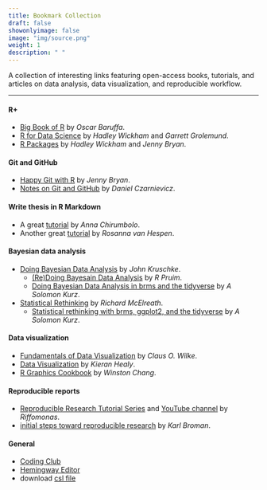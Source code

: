 ```yaml
---
title: Bookmark Collection
draft: false
showonlyimage: false
image: "img/source.png"
weight: 1
description: " "
---
```


A collection of interesting links featuring open-access books, tutorials, and articles on data analysis, data visualization, and reproducible workflow.


<hr>


#### R+
* [Big Book of R](https://www.bigbookofr.com/) 
by _Oscar Baruffa_.  
* [R for Data Science](https://r4ds.had.co.nz/index.html) 
by _Hadley Wickham_ and _Garrett Grolemund_.  
* [R Packages](https://r-pkgs.org) 
by _Hadley Wickham_ and _Jenny Bryan_.  

#### Git and GitHub
* [Happy Git with R](https://happygitwithr.com) 
by _Jenny Bryan_.  
* [Notes on Git and GitHub](https://notes-on-git-and-github.netlify.app) by _Daniel Czarnievicz_.  

#### Write thesis in R Markdown
* A great [tutorial](https://ourcodingclub.github.io/tutorials/rmarkdown-dissertation/) by _Anna Chirumbolo_.  
* Another great [tutorial](https://rosannavanhespen.nl/thesis-in-rmarkdown/) 
by _Rosanna van Hespen_.  

#### Bayesian data analysis
* [Doing Bayesian Data Analysis](https://sites.google.com/site/doingbayesiandataanalysis/) 
by _John Kruschke_.  
	+ [(Re)Doing Bayesain Data Analysis](https://rpruim.github.io/Kruschke-Notes/) by _R Pruim_.  
	+ [Doing Bayesian Data Analysis in brms and the tidyverse](https://bookdown.org/content/3686/) by _A Solomon Kurz_.  
* [Statistical Rethinking](http://xcelab.net/rm/statistical-rethinking/) by _Richard McElreath_.  
	+ [Statistical rethinking with brms, ggplot2, and the tidyverse](https://bookdown.org/content/4857/) by _A Solomon Kurz_.  
	
#### Data visualization
* [Fundamentals of Data Visualization](https://clauswilke.com/dataviz/) 
by _Claus O. Wilke_.  
* [Data Visualization](https://socviz.co/) by _Kieran Healy_.  
* [R Graphics Cookbook](https://r-graphics.org) 
by _Winston Chang_.  

#### Reproducible reports
* [Reproducible Research Tutorial Series](https://riffomonas.org/reproducible_research/) 
and [YouTube channel](https://www.youtube.com/c/RiffomonasProject) 
by _Riffomonas_.  
* [initial steps toward reproducible research](https://kbroman.org/steps2rr/) by
_Karl Broman_.  

#### General
* [Coding Club](https://ourcodingclub.github.io)  
* [Hemingway Editor](https://hemingwayapp.com)  
* download [csl file](https://www.zotero.org/styles)  
